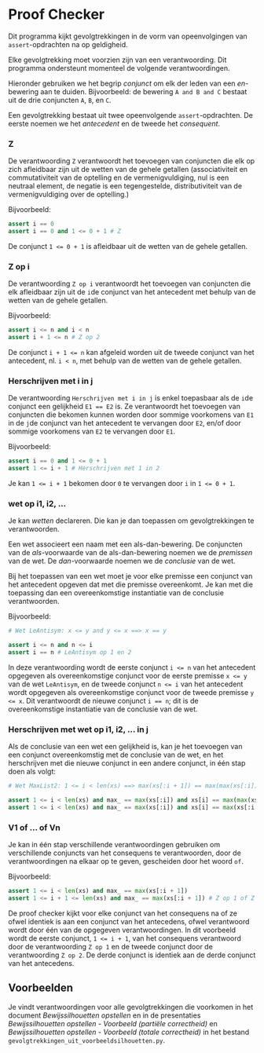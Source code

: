 # Proof Checker

Dit programma kijkt gevolgtrekkingen in de vorm van opeenvolgingen van `assert`-opdrachten na op geldigheid.

Elke gevolgtrekking moet voorzien zijn van een verantwoording. Dit programma ondersteunt momenteel de volgende
verantwoordingen.

Hieronder gebruiken we het begrip *conjunct* om elk der leden van een *en*-bewering aan te duiden.
Bijvoorbeeld: de bewering `A and B and C` bestaat uit de drie conjuncten `A`, `B`, en `C`. 

Een gevolgtrekking bestaat uit twee opeenvolgende `assert`-opdrachten. De eerste noemen we
het *antecedent* en de tweede het *consequent*.

### Z

De verantwoording `Z` verantwoordt het toevoegen van conjuncten die elk op zich afleidbaar zijn uit de
wetten van de gehele getallen (associativiteit en commutativiteit van de optelling en de vermenigvuldiging, nul is een
neutraal element, de negatie is een tegengestelde, distributiviteit van de vermenigvuldiging over de optelling.)

Bijvoorbeeld:
```python
assert i == 0
assert i == 0 and 1 <= 0 + 1 # Z
```

De conjunct `1 <= 0 + 1` is afleidbaar uit de wetten van de gehele getallen.

### Z op i

De verantwoording `Z op i` verantwoordt het toevoegen van conjuncten die elk afleidbaar zijn
uit de `i`de conjunct van het antecedent met behulp van de wetten van de gehele getallen.

Bijvoorbeeld:
```python
assert i <= n and i < n
assert i + 1 <= n # Z op 2
```
De conjunct `i + 1 <= n` kan afgeleid worden uit de tweede conjunct van het antecedent, nl.
`i < n`, met behulp van
de wetten van de gehele getallen.

### Herschrijven met i in j

De verantwoording `Herschrijven met i in j` is enkel toepasbaar als de `i`de conjunct een gelijkheid `E1 == E2` is.
Ze verantwoordt het toevoegen van conjuncten die bekomen kunnen worden door sommige voorkomens van `E1` in de
`j`de conjunct van het antecedent te vervangen door `E2`, en/of door sommige voorkomens van `E2` te vervangen door `E1`.

Bijvoorbeeld:
```python
assert i == 0 and 1 <= 0 + 1
assert 1 <= i + 1 # Herschrijven met 1 in 2
```
Je kan `1 <= i + 1` bekomen door `0` te vervangen door `i` in `1 <= 0 + 1`.

### wet op i1, i2, ...

Je kan *wetten* declareren. Die kan je dan toepassen om gevolgtrekkingen te verantwoorden.

Een wet associeert een naam met een als-dan-bewering. De conjuncten van de *als*-voorwaarde van de als-dan-bewering
noemen we de *premissen* van de wet. De *dan*-voorwaarde noemen we de *conclusie* van de wet.

Bij het toepassen van een wet moet je voor
elke premisse een conjunct van het antecedent opgeven dat met
die premisse overeenkomt. Je kan met die toepassing dan een overeenkomstige instantiatie van de conclusie verantwoorden.

Bijvoorbeeld:
```python
# Wet LeAntisym: x <= y and y <= x ==> x == y

assert i <= n and n <= i
assert i == n # LeAntisym op 1 en 2
```
In deze verantwoording wordt de eerste conjunct `i <= n` van het antecedent opgegeven als overeenkomstige
conjunct voor de eerste premisse `x <= y` van de wet `LeAntisym`, en de tweede conjunct `n <= i` van het
antecedent wordt opgegeven als overeenkomstige conjunct voor de tweede premisse `y <= x`.
Dit verantwoordt de nieuwe conjunct `i == n`; dit is de overeenkomstige instantiatie van de conclusie van de wet.

### Herschrijven met wet op i1, i2, ... in j

Als de conclusie van een wet een gelijkheid is, kan je het toevoegen van een conjunct overeenkomstig met de conclusie
van de wet, en het herschrijven met die nieuwe conjunct in een andere conjunct, in één stap doen als volgt:

```python
# Wet MaxList2: 1 <= i < len(xs) ==> max(xs[:i + 1]) == max(max(xs[:i]), xs[i])

assert 1 <= i < len(xs) and max_ == max(xs[:i]) and xs[i] == max(max(xs[:i]), xs[i])
assert 1 <= i < len(xs) and max_ == max(xs[:i]) and xs[i] == max(xs[:i + 1]) # Herschrijven met MaxList2 op 1 en 2 in 4
```

### V1 of ... of Vn

Je kan in één stap verschillende verantwoordingen gebruiken om verschillende conjuncts van het consequens te
verantwoorden, door de verantwoordingen na elkaar op te geven, gescheiden door het woord `of`.

Bijvoorbeeld:
```python
assert 1 <= i < len(xs) and max_ == max(xs[:i + 1])
assert 1 <= i + 1 <= len(xs) and max_ == max(xs[:i + 1]) # Z op 1 of Z op 2
```

De proof checker kijkt voor elke conjunct van het consequens na of ze ofwel identiek is aan een conjunct van het
antecedens, ofwel verantwoord wordt door één van de opgegeven verantwoordingen. In dit voorbeeld
wordt de eerste conjunct, `1 <= i + 1`, van het consequens verantwoord door de verantwoording `Z op 1`
en de tweede conjunct door de verantwoording `Z op 2`. De derde conjunct is identiek aan de derde conjunct van het
antecedens.

## Voorbeelden

Je vindt verantwoordingen voor alle gevolgtrekkingen die voorkomen in het document *Bewijssilhouetten opstellen* en in
de presentaties *Bewijssilhouetten opstellen - Voorbeeld (partiële correctheid)* en
*Bewijssilhouetten opstellen - Voorbeeld (totale correctheid)* in het bestand
`gevolgtrekkingen_uit_voorbeeldsilhouetten.py`.
